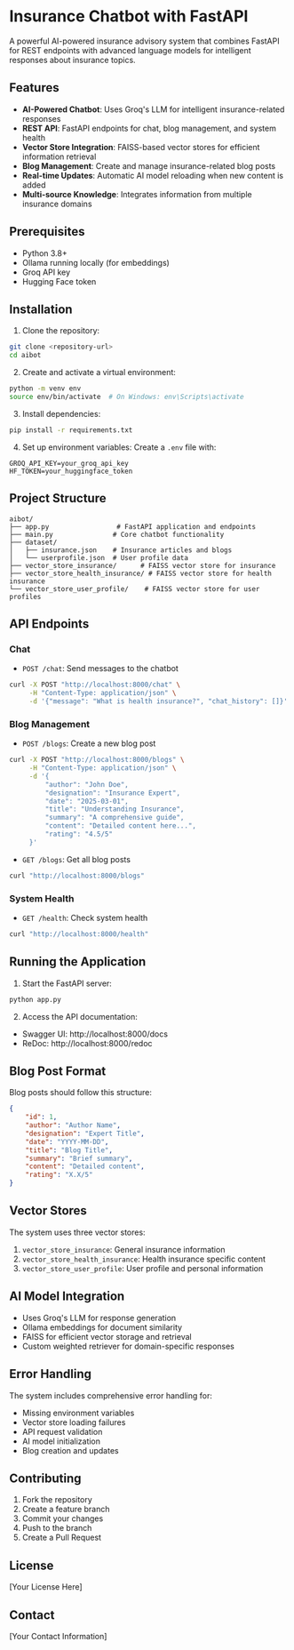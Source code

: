 # Insurance Chatbot with FastAPI

A powerful AI-powered insurance advisory system that combines FastAPI for REST endpoints with advanced language models for intelligent responses about insurance topics.

## Features

- **AI-Powered Chatbot**: Uses Groq's LLM for intelligent insurance-related responses
- **REST API**: FastAPI endpoints for chat, blog management, and system health
- **Vector Store Integration**: FAISS-based vector stores for efficient information retrieval
- **Blog Management**: Create and manage insurance-related blog posts
- **Real-time Updates**: Automatic AI model reloading when new content is added
- **Multi-source Knowledge**: Integrates information from multiple insurance domains

## Prerequisites

- Python 3.8+
- Ollama running locally (for embeddings)
- Groq API key
- Hugging Face token

## Installation

1. Clone the repository:
```bash
git clone <repository-url>
cd aibot
```

2. Create and activate a virtual environment:
```bash
python -m venv env
source env/bin/activate  # On Windows: env\Scripts\activate
```

3. Install dependencies:
```bash
pip install -r requirements.txt
```

4. Set up environment variables:
Create a `.env` file with:
```
GROQ_API_KEY=your_groq_api_key
HF_TOKEN=your_huggingface_token
```

## Project Structure

```
aibot/
├── app.py                 # FastAPI application and endpoints
├── main.py               # Core chatbot functionality
├── dataset/
│   ├── insurance.json    # Insurance articles and blogs
│   └── userprofile.json  # User profile data
├── vector_store_insurance/      # FAISS vector store for insurance
├── vector_store_health_insurance/ # FAISS vector store for health insurance
└── vector_store_user_profile/    # FAISS vector store for user profiles
```

## API Endpoints

### Chat
- `POST /chat`: Send messages to the chatbot
```bash
curl -X POST "http://localhost:8000/chat" \
     -H "Content-Type: application/json" \
     -d '{"message": "What is health insurance?", "chat_history": []}'
```

### Blog Management
- `POST /blogs`: Create a new blog post
```bash
curl -X POST "http://localhost:8000/blogs" \
     -H "Content-Type: application/json" \
     -d '{
         "author": "John Doe",
         "designation": "Insurance Expert",
         "date": "2025-03-01",
         "title": "Understanding Insurance",
         "summary": "A comprehensive guide",
         "content": "Detailed content here...",
         "rating": "4.5/5"
     }'
```

- `GET /blogs`: Get all blog posts
```bash
curl "http://localhost:8000/blogs"
```

### System Health
- `GET /health`: Check system health
```bash
curl "http://localhost:8000/health"
```

## Running the Application

1. Start the FastAPI server:
```bash
python app.py
```

2. Access the API documentation:
- Swagger UI: http://localhost:8000/docs
- ReDoc: http://localhost:8000/redoc

## Blog Post Format

Blog posts should follow this structure:
```json
{
    "id": 1,
    "author": "Author Name",
    "designation": "Expert Title",
    "date": "YYYY-MM-DD",
    "title": "Blog Title",
    "summary": "Brief summary",
    "content": "Detailed content",
    "rating": "X.X/5"
}
```

## Vector Stores

The system uses three vector stores:
1. `vector_store_insurance`: General insurance information
2. `vector_store_health_insurance`: Health insurance specific content
3. `vector_store_user_profile`: User profile and personal information

## AI Model Integration

- Uses Groq's LLM for response generation
- Ollama embeddings for document similarity
- FAISS for efficient vector storage and retrieval
- Custom weighted retriever for domain-specific responses

## Error Handling

The system includes comprehensive error handling for:
- Missing environment variables
- Vector store loading failures
- API request validation
- AI model initialization
- Blog creation and updates

## Contributing

1. Fork the repository
2. Create a feature branch
3. Commit your changes
4. Push to the branch
5. Create a Pull Request

## License

[Your License Here]

## Contact

[Your Contact Information] 